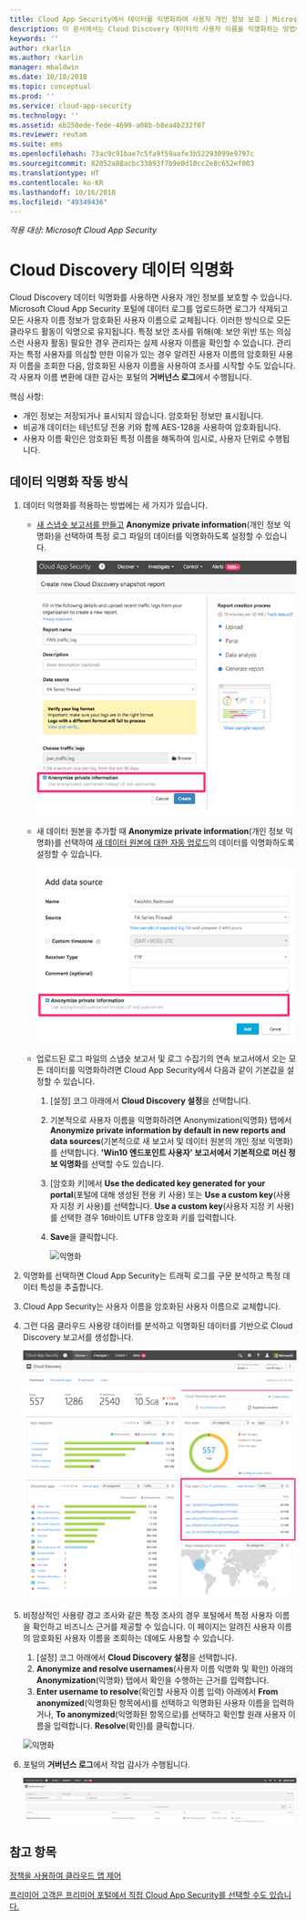 ```yaml
---
title: Cloud App Security에서 데이터를 익명화하여 사용자 개인 정보 보호 | Microsoft 문서
description: 이 문서에서는 Cloud Discovery 데이터의 사용자 이름을 익명화하는 방법에 대한 정보를 제공합니다.
keywords: ''
author: rkarlin
ms.author: rkarlin
manager: mbaldwin
ms.date: 10/18/2018
ms.topic: conceptual
ms.prod: ''
ms.service: cloud-app-security
ms.technology: ''
ms.assetid: eb250ede-fede-4699-a08b-b8ea4b232f07
ms.reviewer: reutam
ms.suite: ems
ms.openlocfilehash: 73ac9c91bae7c5fa9f59aafe3b52293099e9797c
ms.sourcegitcommit: 82052a88acbc33893f7b9e0d10cc2e8c652ef003
ms.translationtype: HT
ms.contentlocale: ko-KR
ms.lasthandoff: 10/16/2018
ms.locfileid: "49349436"
---
```

*적용 대상: Microsoft Cloud App Security*


# <a name="cloud-discovery-data-anonymization"></a>Cloud Discovery 데이터 익명화

Cloud Discovery 데이터 익명화를 사용하면 사용자 개인 정보를 보호할 수 있습니다. Microsoft Cloud App Security 포털에 데이터 로그를 업로드하면 로그가 삭제되고 모든 사용자 이름 정보가 암호화된 사용자 이름으로 교체됩니다. 이러한 방식으로 모든 클라우드 활동이 익명으로 유지됩니다. 특정 보안 조사를 위해(예: 보안 위반 또는 의심스런 사용자 활동) 필요한 경우 관리자는 실제 사용자 이름을 확인할 수 있습니다. 관리자는 특정 사용자를 의심할 만한 이유가 있는 경우 알려진 사용자 이름의 암호화된 사용자 이름을 조회한 다음, 암호화된 사용자 이름을 사용하여 조사를 시작할 수도 있습니다. 각 사용자 이름 변환에 대한 감사는 포털의 **거버넌스 로그**에서 수행됩니다.

핵심 사항:
-   개인 정보는 저장되거나 표시되지 않습니다. 암호화된 정보만 표시됩니다.
-   비공개 데이터는 테넌트당 전용 키와 함께 AES-128을 사용하여 암호화됩니다.
-   사용자 이름 확인은 암호화된 특정 이름을 해독하여 임시로, 사용자 단위로 수행됩니다.


## <a name="how-data-anonymization-works"></a>데이터 익명화 작동 방식

1. 데이터 익명화를 적용하는 방법에는 세 가지가 있습니다. 
    
   - [새 스냅숏 보고서를 만들고](create-snapshot-cloud-discovery-reports.md) **Anonymize private information**(개인 정보 익명화)을 선택하여 특정 로그 파일의 데이터를 익명화하도록 설정할 수 있습니다.

     ![스냅숏 데이터 익명화](./media/anonymize-log.png)

   - 새 데이터 원본을 추가할 때 **Anonymize private information**(개인 정보 익명화)를 선택하여 [새 데이터 원본에 대한 자동 업로드](configure-automatic-log-upload-for-continuous-reports.md)의 데이터를 익명화하도록 설정할 수 있습니다.  
  
     ![로그 데이터 익명화](./media/anonymize-autolog.png)

   - 업로드된 로그 파일의 스냅숏 보고서 및 로그 수집기의 연속 보고서에서 오는 모든 데이터를 익명화하려면 Cloud App Security에서 다음과 같이 기본값을 설정할 수 있습니다.
     
     1. [설정] 코그 아래에서 **Cloud Discovery 설정**을 선택합니다.
     
     2. 기본적으로 사용자 이름을 익명화하려면 Anonymization(익명화) 탭에서 **Anonymize private information by default in new reports and data sources**(기본적으로 새 보고서 및 데이터 원본의 개인 정보 익명화)를 선택합니다. **'Win10 엔드포인트 사용자' 보고서에서 기본적으로 머신 정보 익명화**를 선택할 수도 있습니다.

     3. [암호화 키]에서 **Use the dedicated key generated for your portal**(포털에 대해 생성된 전용 키 사용) 또는 **Use a custom key**(사용자 지정 키 사용)를 선택합니다. **Use a custom key**(사용자 지정 키 사용)를 선택한 경우 16바이트 UTF8 암호화 키를 입력합니다.
     4. **Save**을 클릭합니다.
 
        ![익명화](./media/anonymizer1.png)
  

2. 익명화를 선택하면 Cloud App Security는 트래픽 로그를 구문 분석하고 특정 데이터 특성을 추출합니다.
3. Cloud App Security는 사용자 이름을 암호화된 사용자 이름으로 교체합니다.
4. 그런 다음 클라우드 사용량 데이터를 분석하고 익명화된 데이터를 기반으로 Cloud Discovery 보고서를 생성합니다.
 
   ![Cloud Discovery 대시보드 익명화](./media/anonymize-dashboard.png)
 
5. 비정상적인 사용량 경고 조사와 같은 특정 조사의 경우 포털에서 특정 사용자 이름을 확인하고 비즈니스 근거를 제공할 수 있습니다. 
   이 페이지는 알려진 사용자 이름의 암호화된 사용자 이름을 조회하는 데에도 사용할 수 있습니다. 

   1. [설정] 코그 아래에서 **Cloud Discovery 설정**을 선택합니다.
   2. **Anonymize and resolve usernames**(사용자 이름 익명화 및 확인) 아래의 **Anonymization**(익명화) 탭에서 확인을 수행하는 근거를 입력합니다.
   3. **Enter username to resolve**(확인할 사용자 이름 입력) 아래에서 **From anonymized**(익명화된 항목에서)를 선택하고 익명화된 사용자 이름을 입력하거나, **To anonymized**(익명화된 항목으로)를 선택하고 확인할 원래 사용자 이름을 입력합니다. **Resolve**(확인)를 클릭합니다. 

   ![익명화](./media/anonymizer.png)

6. 포털의 **거버넌스 로그**에서 작업 감사가 수행됩니다. 

    ![익명화](./media/anonymize-gov-log.png)




  
      
## <a name="see-also"></a>참고 항목  
[정책을 사용하여 클라우드 앱 제어](control-cloud-apps-with-policies.md)   

[프리미어 고객은 프리미어 포털에서 직접 Cloud App Security를 선택할 수도 있습니다.](https://premier.microsoft.com/)  
    
      
  
